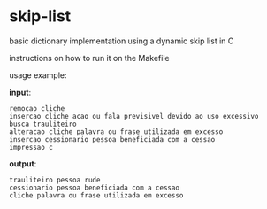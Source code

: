 # skip-list
basic dictionary implementation using a dynamic skip list in C

instructions on how to run it on the Makefile

usage example:

<b>input</b>:
```insercao trauliteiro pessoa rude
remocao cliche
insercao cliche acao ou fala previsivel devido ao uso excessivo
busca trauliteiro
alteracao cliche palavra ou frase utilizada em excesso
insercao cessionario pessoa beneficiada com a cessao
impressao c
```

<b>output</b>:
```OPERACAO INVALIDA
trauliteiro pessoa rude
cessionario pessoa beneficiada com a cessao
cliche palavra ou frase utilizada em excesso
```
